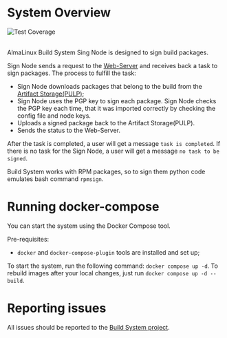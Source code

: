 # System Overview

<picture>
  <img alt="Test Coverage" src="https://img.shields.io/endpoint?url=https://gist.githubusercontent.com/isudak/77408a75d411a3e29bf01b16ac444604/raw/coverage-badge.json">
</picture>
<br/><br/>

AlmaLinux Build System Sing Node is designed to sign build packages.

Sign Node sends a request to the [Web-Server](https://github.com/AlmaLinux/albs-web-server) and receives back a task to sign packages. 
The process to fulfill the task:
* Sign Node downloads packages that belong to the build from the [Artifact Storage(PULP)](https://build.almalinux.org/pulp/content/builds/AlmaLinux-8-x86_64-22-br/);
* Sign Node uses the PGP key to sign each package. Sign Node checks the PGP key each time, that it was imported correctly by checking the config file and node keys. 
* Uploads a signed package back to the Artifact Storage(PULP).
* Sends the status to the Web-Server.

After the task is completed, a user will get a message `task is completed`. If there is no task for the Sign Node, a user will get a message `no task to be signed`.

Build System works with RPM packages, so to sign them python code emulates bash command `rpmsign`.


# Running docker-compose 

You can start the system using the Docker Compose tool.

Pre-requisites:
* `docker` and `docker-compose-plugin` tools are installed and set up;

To start the system, run the following command: `docker compose up -d`. To rebuild images after your local changes, just run `docker compose up -d --build`.

# Reporting issues 

All issues should be reported to the [Build System project](https://github.com/AlmaLinux/build-system).
